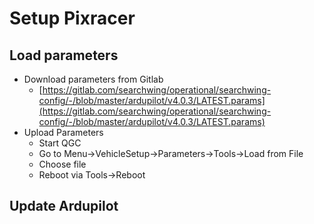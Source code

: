 # Setup Pixracer

## Load parameters

* Download parameters from Gitlab
  * [https://gitlab.com/searchwing/operational/searchwing-config/-/blob/master/ardupilot/v4.0.3/LATEST.params](https://gitlab.com/searchwing/operational/searchwing-config/-/blob/master/ardupilot/v4.0.3/LATEST.params)
* Upload Parameters
  * Start QGC
  * Go to Menu-&gt;VehicleSetup-&gt;Parameters-&gt;Tools-&gt;Load from File
  * Choose file
  * Reboot via Tools-&gt;Reboot

## Update Ardupilot



